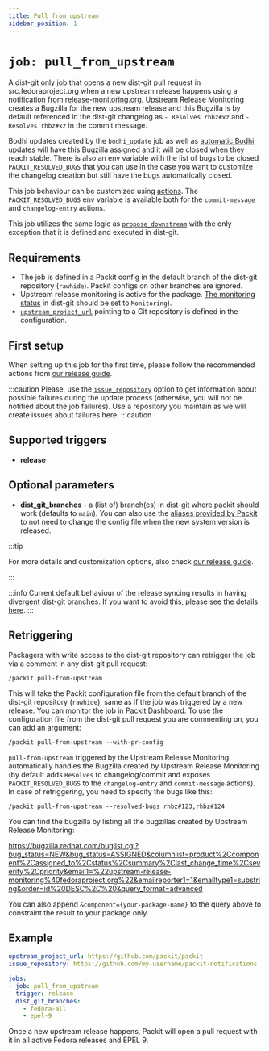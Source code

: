 ```yaml
---
title: Pull from upstream
sidebar_position: 1
---
```


# `job: pull_from_upstream`

A dist-git only job that opens a new dist-git pull request in
src.fedoraproject.org when a new upstream release happens using a notification
from [release-monitoring.org](https://release-monitoring.org/). Upstream Release Monitoring creates a Bugzilla
for the new upstream release and this Bugzilla is by default referenced in the dist-git changelog as
`- Resolves rhbz#xz` and `- Resolves rhbz#xz` in the commit message. 


Bodhi updates created by the `bodhi_update` job as well as [automatic Bodhi updates](https://fedora-infra.github.io/bodhi/6.0/user/automatic_updates.html) will have this Bugzilla assigned and it will be closed when they reach stable.
There is also an env variable with the list of bugs to be closed
`PACKIT_RESOLVED_BUGS` that you can use in the case you want to customize the changelog creation but still have
the bugs automatically closed.

This job behaviour can be customized
using [actions](/docs/configuration/actions#syncing-the-release). The `PACKIT_RESOLVED_BUGS` env variable is 
available both for the `commit-message` and `changelog-entry` actions.

This job utilizes the same logic as [`propose_downstream`](/docs/configuration/upstream/propose_downstream) with the only
exception that it is defined and executed in dist-git.

## Requirements

* The job is defined in a Packit config in the default branch of the dist-git
  repository (`rawhide`). Packit configs on other branches are ignored.
* Upstream release monitoring is active for the package. [The monitoring
  status](https://docs.fedoraproject.org/en-US/package-maintainers/Upstream_Release_Monitoring/)
  in dist-git should be set to `Monitoring`).
* [`upstream_project_url`](/docs/configuration#upstream_project_url) pointing to a Git repository is defined in the configuration.

## First setup
When setting up this job for the first time, please follow the recommended actions from 
[our release guide](/docs/fedora-releases-guide#first-setup).

:::caution
Please, use the [`issue_repository`](/docs/configuration#issue_repository) option to get information about
possible failures during the update process (otherwise, you will not be notified about the job failures).
Use a repository you maintain as we will create issues about failures here.
:::caution


## Supported triggers

* **release**


## Optional parameters

* **dist_git_branches** - a (list of) branch(es) in dist-git where packit should work (defaults to `main`).
  You can also use the [aliases provided by Packit](/docs/configuration#aliases)
  to not need to change the config file when the new system version is released.

:::tip 

For more details and customization options, also check 
[our release guide](/docs/fedora-releases-guide#pull-from-upstream-job).

:::


:::info
Current default behaviour of the release syncing results in having divergent dist-git branches. If you want to avoid this,
please see the details [here](/docs/fedora-releases-guide#keeping-dist-git-branches-non-divergent).
:::

## Retriggering
Packagers with write access to the dist-git repository can retrigger the job
via a comment in any dist-git pull request:

    /packit pull-from-upstream

This will take the Packit configuration file from the default branch of the dist-git
  repository (`rawhide`), same as if the job was triggered by a new release. 
You can monitor the job in [Packit Dashboard](https://dashboard.packit.dev/jobs/pull-from-upstreams).
To use the configuration file from the dist-git pull request you are commenting on, you can add an argument:

    /packit pull-from-upstream --with-pr-config


`pull-from-upstream` triggered by the Upstream Release Monitoring automatically handles the Bugzilla created by Upstream
Release Monitoring (by default adds `Resolves` to changelog/commit and exposes `PACKIT_RESOLVED_BUGS` to the `changelog-entry` and `commit-message`
actions). In case of retriggering, you need to specify the bugs like this:

    /packit pull-from-upstream --resolved-bugs rhbz#123,rhbz#124

You can find the bugzilla by listing all the bugzillas created by Upstream Release Monitoring:

https://bugzilla.redhat.com/buglist.cgi?bug_status=NEW&bug_status=ASSIGNED&columnlist=product%2Ccomponent%2Cassigned_to%2Cstatus%2Csummary%2Clast_change_time%2Cseverity%2Cpriority&email1=%22upstream-release-monitoring%40fedoraproject.org%22&emailreporter1=1&emailtype1=substring&order=id%20DESC%2C%20&query_format=advanced

You can also append `&component={your-package-name}` to the query above to constraint the result to your package only.

## Example

```yaml
upstream_project_url: https://github.com/packit/packit
issue_repository: https://github.com/my-username/packit-notifications

jobs:
- job: pull_from_upstream
  trigger: release
  dist_git_branches:
    - fedora-all
    - epel-9
```

Once a new upstream release happens, Packit will open a pull request with it in
all active Fedora releases and EPEL 9.

